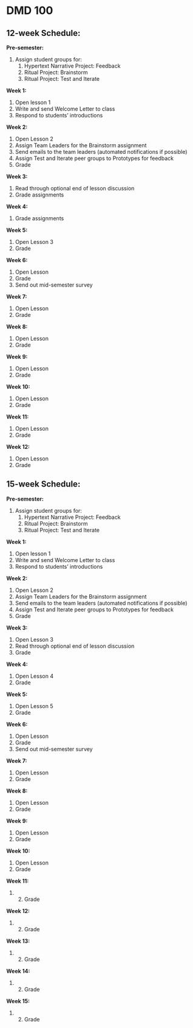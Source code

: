 # DMD 100

## 12-week Schedule:

**Pre-semester:**

1. Assign student groups for:
   1. Hypertext Narrative Project: Feedback
   2. Ritual Project: Brainstorm
   3. Ritual Project: Test and Iterate

**Week 1:**

1. Open lesson 1
2. Write and send Welcome Letter to class
3. Respond to students’ introductions

**Week 2:**

1. Open Lesson 2
2. Assign Team Leaders for the Brainstorm assignment
3. Send emails to the team leaders \(automated notifications if possible\)
4. Assign Test and Iterate peer groups to Prototypes for feedback
5. Grade

**Week 3:**

1. Read through optional end of lesson discussion
2. Grade assignments

**Week 4:**

1. Grade assignments

**Week 5:**

1. Open Lesson 3
2. Grade

**Week 6:**

1. Open Lesson 
2. Grade
3. Send out mid-semester survey

**Week 7:**

1. Open Lesson 
2. Grade

**Week 8:**

1. Open Lesson 
2. Grade

**Week 9:**

1. Open Lesson
2. Grade

**Week 10:**

1. Open Lesson
2. Grade

**Week 11:**

1. Open Lesson
2. Grade

**Week 12:**

1. Open Lesson
2. Grade



## 15-week Schedule:

**Pre-semester:**

1. Assign student groups for:
   1. Hypertext Narrative Project: Feedback
   2. Ritual Project: Brainstorm
   3. Ritual Project: Test and Iterate

**Week 1:**

1. Open lesson 1
2. Write and send Welcome Letter to class
3. Respond to students’ introductions

**Week 2:**

1. Open Lesson 2
2. Assign Team Leaders for the Brainstorm assignment
3. Send emails to the team leaders \(automated notifications if possible\)
4. Assign Test and Iterate peer groups to Prototypes for feedback
5. Grade

**Week 3:**

1. Open Lesson 3
2. Read through optional end of lesson discussion
3. Grade

**Week 4:**

1. Open Lesson 4
2. Grade

**Week 5:**

1. Open Lesson 5
2. Grade

**Week 6:**

1. Open Lesson
2. Grade
3. Send out mid-semester survey

**Week 7:**

1. Open Lesson
2. Grade

**Week 8:**

1. Open Lesson
2. Grade

**Week 9:**

1. Open Lesson
2. Grade

**Week 10:**

1. Open Lesson
2. Grade

**Week 11:**

1. 2. Grade

**Week 12:**

1. 2. Grade

**Week 13:**

1. 2. Grade

**Week 14:**

1. 2. Grade

**Week 15:**

1. 2. Grade



